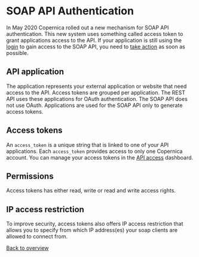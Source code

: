# SOAP API Authentication
In May 2020 Copernica rolled out a new mechanism for SOAP API authentication. 
This new system uses something called access token to grant applications access 
to the API. If your application is still using the [login](https://www.copernica.com/en/support/apireference/login) to gain access 
to the SOAP API, you need to [take action](./soap-api-upgrade-login) as soon as possible.

## API application
The application represents your external application or website that need access
to the API. Access tokens are grouped per application. The REST API uses 
these applications for OAuth authentication. The SOAP API does not use 
OAuth. Applications are used for the SOAP API only to generate access tokens.

## Access tokens
An `access_token` is a unique string that is linked to one of your API applications. 
Each `access_token` provides access to only one Copernica account. You can manage 
your access tokens in the [API access](https://www.copernica.com/en/api) dashboard.

## Permissions
Access tokens has either read, write or read and write access rights.

## IP access restriction
To improve security, access tokens also offers IP access restriction that 
allows you to specify from which IP address(es) your soap clients are 
allowed to connect from. 

[Back to overview](./soap-api-documentation)
